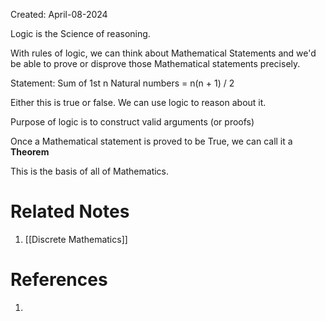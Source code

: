 Created: April-08-2024

Logic is the Science of reasoning.

With rules of logic, we can think about Mathematical Statements and we'd be able to prove or disprove those Mathematical statements precisely.

Statement:
	Sum of 1st n Natural numbers = n(n + 1) / 2

Either this is true or false. We can use logic to reason about it.

Purpose of logic is to construct valid arguments (or proofs)

Once a Mathematical statement is proved to be True, we can call it a **Theorem**

This is the basis of all of Mathematics.
# Related Notes

1. [[Discrete Mathematics]]
# References

1. 